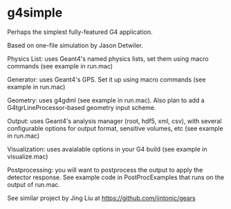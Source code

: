 # g4simple
Perhaps the simplest fully-featured G4 application.

Based on one-file simulation by Jason Detwiler.

Physics List: uses Geant4's named physics lists, set them using macro commands 
(see example in run.mac)

Generator: uses Geant4's GPS. Set it up using macro commands (see example in
run.mac)

Geometry: uses g4gdml (see example in run.mac). Also plan to add a
G4tgrLineProcessor-based geometry input scheme.

Output: uses Geant4's analysis manager (root, hdf5, xml, csv), with several
configurable options for output format, sensitive volumes, etc (see example in
run.mac)

Visualization: uses avaialable options in your G4 build (see example in
visualize.mac)

Postprocessing: you will want to postprocess the output to apply the detector
response. See example code in PostProcExamples that runs on the output of
run.mac.


See similar project by Jing Liu at https://github.com/jintonic/gears
